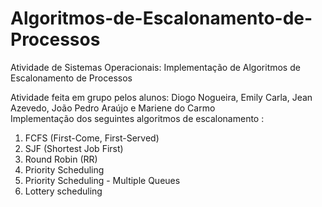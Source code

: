 # Algoritmos-de-Escalonamento-de-Processos
Atividade de Sistemas Operacionais: Implementação de Algoritmos de Escalonamento de Processos

Atividade feita em grupo pelos alunos: Diogo Nogueira, Emily Carla, Jean Azevedo, João Pedro Araújo e Mariene do Carmo  
Implementação dos seguintes algoritmos de escalonamento : 
1. FCFS (First-Come, First-Served)
2. SJF (Shortest Job First)
3. Round Robin (RR)
4. Priority Scheduling
5. Priority Scheduling - Multiple Queues
6. Lottery scheduling
